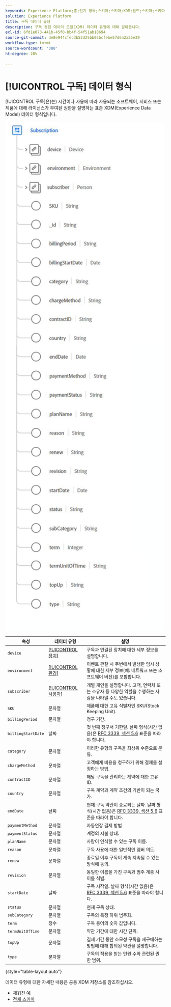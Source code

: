 ```yaml
---
keywords: Experience Platform;홈;인기 항목;스키마;스키마;XDM;필드;스키마;스키마;구독;데이터 유형;데이터 유형;데이터 유형;
solution: Experience Platform
title: 구독 데이터 유형
description: 구독 경험 데이터 모델(XDM) 데이터 유형에 대해 알아봅니다.
exl-id: 6fd1e073-441b-45f0-bb4f-54f51ab18694
source-git-commit: de8e944cfec3b52d25bb02bcfebe57d6a2a35e39
workflow-type: tm+mt
source-wordcount: '388'
ht-degree: 28%

---
```


# [!UICONTROL 구독] 데이터 형식

[!UICONTROL 구독]은(는) 시간이나 사용에 따라 사용되는 소프트웨어, 서비스 또는 제품에 대해 라이선스가 부여된 권한을 설명하는 표준 XDM(Experience Data Model) 데이터 형식입니다.

<img src="../images/data-types/subscription-data-type.png" width="500" /><br />

| 속성 | 데이터 유형 | 설명 |
| --- | --- | --- |
| `device` | [[!UICONTROL 장치]](./device.md) | 구독과 연결된 장치에 대한 세부 정보를 설명합니다. |
| `environment` | [[!UICONTROL 환경]](./environment.md) | 이벤트 관찰 시 주변에서 발생한 임시 상황에 대한 세부 정보(예: 네트워크 또는 소프트웨어 버전)를 포함합니다. |
| `subscriber` | [[!UICONTROL 사용자]](./person.md) | 개별 개인을 설명합니다. 고객, 연락처 또는 소유자 등 다양한 역할을 수행하는 사람을 나타낼 수도 있습니다. |
| `SKU` | 문자열 | 제품에 대한 고유 식별자인 SKU(Stock Keeping Unit). |
| `billingPeriod` | 문자열 | 청구 기간. |
| `billingStartDate` | 날짜 | 첫 번째 청구서 기한일. 날짜 형식(시간 없음)은 [RFC 3339, 섹션 5.6](https://tools.ietf.org/html/rfc3339#section-5.6) 표준을 따라야 합니다. |
| `category` | 문자열 | 이러한 유형의 구독을 최상위 수준으로 분류. |
| `chargeMethod` | 문자열 | 고객에게 비용을 청구하기 위해 결제를 설정하는 방법. |
| `contractID` | 문자열 | 해당 구독을 관리하는 계약에 대한 고유 ID. |
| `country` | 문자열 | 구독 계약과 계약 조건의 기반이 되는 국가. |
| `endDate` | 날짜 | 현재 구독 약관이 종료되는 날짜. 날짜 형식(시간 없음)은 [RFC 3339, 섹션 5.6](https://tools.ietf.org/html/rfc3339#section-5.6) 표준을 따라야 합니다. |
| `paymentMethod` | 문자열 | 자동연장 결제 방법 |
| `paymentStatus` | 문자열 | 계정의 지불 상태. |
| `planName` | 문자열 | 사람이 인식할 수 있는 구독 이름. |
| `reason` | 문자열 | 구독 사용에 대한 일반적인 멤버 의도. |
| `renew` | 문자열 | 종료일 이후 구독이 계속 지속될 수 있는 방식에 동의. |
| `revision` | 문자열 | 동일한 이름을 가진 구독과 범주 계층 사이를 식별. |
| `startDate` | 날짜 | 구독 시작일. 날짜 형식(시간 없음)은 [RFC 3339, 섹션 5.6](https://tools.ietf.org/html/rfc3339#section-5.6) 표준을 따라야 합니다. |
| `status` | 문자열 | 현재 구독 상태. |
| `subCategory` | 문자열 | 구독의 특정 하위 범주화. |
| `term` | 정수 | 구독 용어의 숫자 값입니다. |
| `termUnitOfTime` | 문자열 | 약관 기간에 대한 시간 단위. |
| `topUp` | 문자열 | 결제 기간 동안 소모성 구독을 재구매하는 방법에 대해 합의된 약관을 설명합니다. |
| `type` | 문자열 | 구독의 적용을 받는 인원 수와 관련된 권한 범위. |

{style="table-layout:auto"}

데이터 유형에 대한 자세한 내용은 공용 XDM 저장소를 참조하십시오.

* [채워진 예](https://github.com/adobe/xdm/blob/master/components/datatypes/industry-verticals/subscription.example.1.json)
* [전체 스키마](https://github.com/adobe/xdm/blob/master/components/datatypes/industry-verticals/subscription.schema.json)
